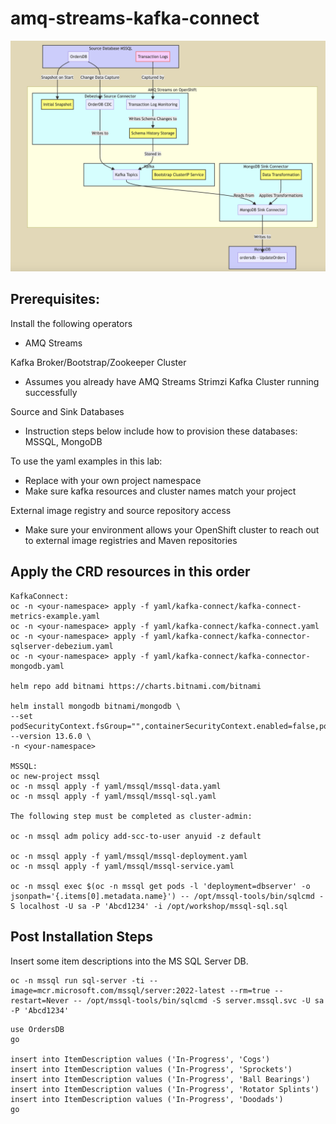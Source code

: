 # amq-streams-kafka-connect

![Architecture](./kafka-source-sink.png)

## Prerequisites:

Install the following operators
* AMQ Streams

Kafka Broker/Bootstrap/Zookeeper Cluster
* Assumes you already have AMQ Streams Strimzi Kafka Cluster running successfully

Source and Sink Databases
* Instruction steps below include how to provision these databases: MSSQL, MongoDB

To use the yaml examples in this lab:
* Replace <your-project> with your own project namespace
* Make sure kafka resources and cluster names match your project

External image registry and source repository access
* Make sure your environment allows your OpenShift cluster to reach out to external image registries and Maven repositories


## Apply the CRD resources in this order
```
KafkaConnect:
oc -n <your-namespace> apply -f yaml/kafka-connect/kafka-connect-metrics-example.yaml
oc -n <your-namespace> apply -f yaml/kafka-connect/kafka-connect.yaml
oc -n <your-namespace> apply -f yaml/kafka-connect/kafka-connector-sqlserver-debezium.yaml 
oc -n <your-namespace> apply -f yaml/kafka-connect/kafka-connector-mongodb.yaml

helm repo add bitnami https://charts.bitnami.com/bitnami

helm install mongodb bitnami/mongodb \
--set podSecurityContext.fsGroup="",containerSecurityContext.enabled=false,podSecurityContext.enabled=false,auth.enabled=false --version 13.6.0 \
-n <your-namespace>

MSSQL:
oc new-project mssql
oc -n mssql apply -f yaml/mssql/mssql-data.yaml
oc -n mssql apply -f yaml/mssql/mssql-sql.yaml

The following step must be completed as cluster-admin:

oc -n mssql adm policy add-scc-to-user anyuid -z default

oc -n mssql apply -f yaml/mssql/mssql-deployment.yaml
oc -n mssql apply -f yaml/mssql/mssql-service.yaml

oc -n mssql exec $(oc -n mssql get pods -l 'deployment=dbserver' -o jsonpath='{.items[0].metadata.name}') -- /opt/mssql-tools/bin/sqlcmd -S localhost -U sa -P 'Abcd1234' -i /opt/workshop/mssql-sql.sql

```

## Post Installation Steps
Insert some item descriptions into the MS SQL Server DB.

```
oc -n mssql run sql-server -ti --image=mcr.microsoft.com/mssql/server:2022-latest --rm=true --restart=Never -- /opt/mssql-tools/bin/sqlcmd -S server.mssql.svc -U sa -P 'Abcd1234'
```

```
use OrdersDB
go

insert into ItemDescription values ('In-Progress', 'Cogs')
insert into ItemDescription values ('In-Progress', 'Sprockets')
insert into ItemDescription values ('In-Progress', 'Ball Bearings')
insert into ItemDescription values ('In-Progress', 'Rotator Splints')
insert into ItemDescription values ('In-Progress', 'Doodads')
go

```
